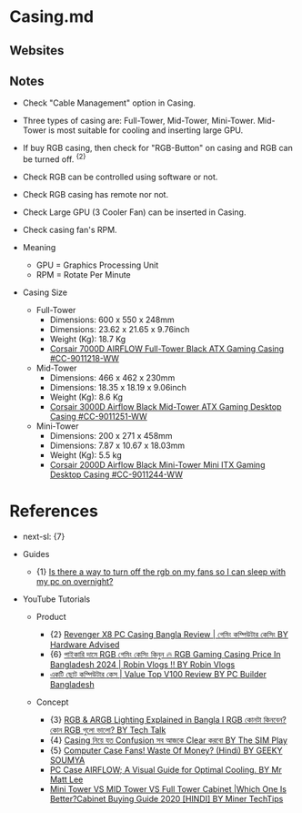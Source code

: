 # Casing.md

## Websites

## Notes

* Check "Cable Management" option in Casing.

* Three types of casing are: Full-Tower, Mid-Tower, Mini-Tower. Mid-Tower is most suitable for cooling and inserting large GPU.
* If buy RGB casing, then check for "RGB-Button" on casing and RGB can be turned off. <sup>{2}</sup>
* Check RGB can be controlled using software or not.
* Check RGB casing has remote nor not.
* Check Large GPU (3 Cooler Fan) can be inserted in Casing.
* Check casing fan's RPM.
* Meaning
  * GPU = Graphics Processing Unit
  * RPM = Rotate Per Minute

* Casing Size
  * Full-Tower
    * Dimensions: 600 x 550 x 248mm
    * Dimensions: 23.62 x 21.65 x 9.76inch
    * Weight (Kg): 18.7 Kg
    * [Corsair 7000D AIRFLOW Full-Tower Black ATX Gaming Casing #CC-9011218-WW](https://www.ryans.com/corsair-7000d-airflow-full-tower-black-atx--gaming-casing)
  * Mid-Tower
    * Dimensions: 466 x 462 x 230mm
    * Dimensions: 18.35 x 18.19 x 9.06inch
    * Weight (Kg): 8.6 Kg
    * [Corsair 3000D Airflow Black Mid-Tower ATX Gaming Desktop Casing #CC-9011251-WW](https://www.ryans.com/corsair-3000d-airflow-black-mid-tower-atx-gaming-desktop-casing)
  * Mini-Tower
    * Dimensions: 200 x 271 x 458mm
    * Dimensions: 7.87 x 10.67 x 18.03mm
    * Weight (Kg): 5.5 kg
    * [Corsair 2000D Airflow Black Mini-Tower Mini ITX Gaming Desktop Casing #CC-9011244-WW](https://www.ryans.com/corsair-2000d-airflow-black-mini-tower-mini-itx-gaming-desktop-casing)

# References

* next-sl: {7}

* Guides
  * {1} [Is there a way to turn off the rgb on my fans so I can sleep with my pc on overnight?](https://www.reddit.com/r/computers/comments/125if7t/is_there_a_way_to_turn_off_the_rgb_on_my_fans_so/?rdt=63322)

* YouTube Tutorials

  * Product
    * {2} [Revenger X8 PC Casing Bangla Review | গেমিং কম্পিউটার কেসিং BY Hardware Advised](https://www.youtube.com/watch?v=ydifMg9YBq4)
    * {6} [পাইকারি দামে RGB গেমিং কেসিং কিনুন 🔥 RGB Gaming Casing Price In Bangladesh 2024 | Robin Vlogs !! BY Robin Vlogs](https://www.youtube.com/watch?v=5cmQ6gQkVwQ)
    * [একটি ছোট কম্পিউটার কেস | Value Top V100 Review BY PC Builder Bangladesh](https://www.youtube.com/watch?v=IvSc-dBZAPs)

  * Concept
    * {3} [RGB & ARGB Lighting Explained in Bangla I RGB কোনটা কিনবেন? কোন RGB গুলো ভালো? BY Tech Talk](https://www.youtube.com/watch?v=05axPpuBsq4)
    * {4} [Casing নিয়ে যত Confusion সব আজকে Clear করবো BY The SIM Play](https://www.youtube.com/watch?v=3s-JhpFEb1c)
    * {5} [Computer Case Fans! Waste Of Money? (Hindi) BY GEEKY SOUMYA](https://www.youtube.com/watch?v=zX9kCrMTsjw)
    * [PC Case AIRFLOW; A Visual Guide for Optimal Cooling. BY Mr Matt Lee](https://www.youtube.com/watch?v=YNcd-IGMj2c)
    * [Mini Tower VS MID Tower VS Full Tower Cabinet |Which One Is Better?Cabinet Buying Guide 2020 [HINDI] BY Miner TechTips](https://www.youtube.com/watch?v=GZNEox7m9nY)
